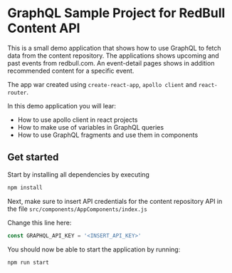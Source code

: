 # GraphQL Sample Project for RedBull Content API
This is a small demo application that shows how to use GraphQL to fetch data from the content repository. 
The applications shows upcoming and past events from redbull.com. An event-detail pages shows in addition 
recommended content for a specific event. 

The app war created using `create-react-app`, `apollo client` and `react-router`.

In this demo application you will lear: 
- How to use apollo client in react projects
- How to make use of variables in GraphQL queries 
- How to use GraphQL fragments and use them in components

## Get started
Start by installing all dependencies by executing
```sh
npm install
```

Next, make sure to insert API credentials for the content repository API in the file `src/components/AppComponents/index.js`

Change this line here: 
```js
const GRAPHQL_API_KEY = '<INSERT_API_KEY>'
```

You should now be able to start the application by running: 
```sh
npm run start
```